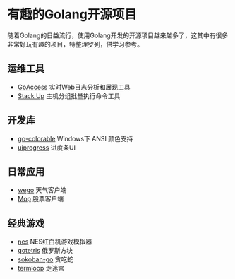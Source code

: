 # 有趣的Golang开源项目

随着Golang的日益流行，使用Golang开发的开源项目越来越多了，这其中有很多非常好玩有趣的项目，特整理罗列，供学习参考。


## 运维工具

* [GoAccess](https://github.com/allinurl/goaccess)  实时Web日志分析和展现工具
* [Stack Up](https://github.com/pressly/sup)  主机分组批量执行命令工具


## 开发库

* [go-colorable](https://github.com/mattn/go-colorable)  Windows下 ANSI 颜色支持
* [uiprogress](https://github.com/gosuri/uiprogress)  进度条UI


## 日常应用

* [wego](https://github.com/schachmat/wego)  天气客户端
* [Mop](https://github.com/michaeldv/mop)  股票客户端


## 经典游戏

* [nes](https://github.com/fogleman/nes)  NES红白机游戏模拟器
* [gotetris](https://github.com/jjinux/gotetris)  俄罗斯方块
* [sokoban-go](https://github.com/rn2dy/sokoban-go)  贪吃蛇
* [termloop](https://github.com/JoelOtter/termloop)  走迷宫
 


